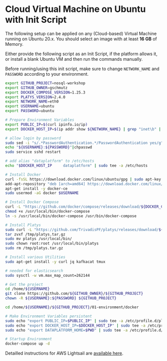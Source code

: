# Cloud Virtual Machine on Ubuntu with Init Script

The following setup can be applied on any (Cloud-based) Virtual Machine running on Ubuntu 20.x. You should select an image with at least **16 GB** of Memory.


Either provide the following script as an Init Script, if the platform allows it, or install a blank Ubuntu VM and then run the commands manually. 

Before running/using this init script, make sure to change `NETWORK_NAME` and `PASSWORD` according to your environment. 

```bash
export GITHUB_PROJECT=nosql-workshop
export GITHUB_OWNER=gschmutz
export DOCKER_COMPOSE_VERSION=1.25.3
export PLATYS_VERSION=2.4.0
export NETWORK_NAME=eth0
export USERNAME=ubuntu
export PASSWORD=ubuntu

# Prepare Environment Variables 
export PUBLIC_IP=$(curl ipinfo.io/ip)
export DOCKER_HOST_IP=$(ip addr show ${NETWORK_NAME} | grep "inet\b" | awk '{print $2}' | cut -d/ -f1)

# allow login by password
sudo sed -i "s/.*PasswordAuthentication.*/PasswordAuthentication yes/g" /etc/ssh/sshd_config
echo "${USERNAME}:${PASSWORD}"|chpasswd
sudo service sshd restart

# add alias "dataplatform" to /etc/hosts
echo "$DOCKER_HOST_IP     dataplatform" | sudo tee -a /etc/hosts

# Install Docker
curl -fsSL https://download.docker.com/linux/ubuntu/gpg | sudo apt-key add -
add-apt-repository "deb [arch=amd64] https://download.docker.com/linux/ubuntu $(lsb_release -cs) stable edge"
apt-get install -y docker-ce
sudo usermod -aG docker $USERNAME

# Install Docker Compose
curl -L "https://github.com/docker/compose/releases/download/${DOCKER_COMPOSE_VERSION}/docker-compose-$(uname -s)-$(uname -m)" -o /usr/local/bin/docker-compose
chmod +x /usr/local/bin/docker-compose
ln -s /usr/local/bin/docker-compose /usr/bin/docker-compose

# Install Platys
sudo curl -L "https://github.com/TrivadisPF/platys/releases/download/${PLATYS_VERSION}/platys_${PLATYS_VERSION}_linux_x86_64.tar.gz" -o /tmp/platys.tar.gz
tar zvxf /tmp/platys.tar.gz 
sudo mv platys /usr/local/bin/
sudo chown root:root /usr/local/bin/platys
sudo rm /tmp/platys.tar.gz 

# Install various Utilities
sudo apt-get install -y curl jq kafkacat tmux

# needed for elasticsearch
sudo sysctl -w vm.max_map_count=262144   

# Get the project
cd /home/${USERNAME} 
git clone https://github.com/${GITHUB_OWNER}/${GITHUB_PROJECT}
chown -R ${USERNAME}:${PASSWORD} ${GITHUB_PROJECT}

cd /home/${USERNAME}/${GITHUB_PROJECT}/01-environment/docker

# Make Environment Variables persistent
sudo echo "export PUBLIC_IP=$PUBLIC_IP" | sudo tee -a /etc/profile.d/platys-platform-env.sh
sudo echo "export DOCKER_HOST_IP=$DOCKER_HOST_IP" | sudo tee -a /etc/profile.d/platys-platform-env.sh
sudo echo "export DATAPLATFORM_HOME=$PWD" | sudo tee -a /etc/profile.d/platys-platform-env.sh

# Startup Environment
docker-compose up -d
```

Detailled instructions for AWS Lightsail are [available here](./LocalDocker.md).


